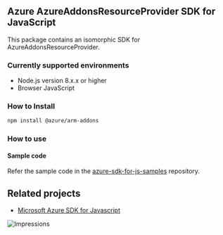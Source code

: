 ## Azure AzureAddonsResourceProvider SDK for JavaScript

This package contains an isomorphic SDK for AzureAddonsResourceProvider.

### Currently supported environments

- Node.js version 8.x.x or higher
- Browser JavaScript

### How to Install

```bash
npm install @azure/arm-addons
```

### How to use

#### Sample code

Refer the sample code in the [azure-sdk-for-js-samples](https://github.com/Azure/azure-sdk-for-js-samples) repository.

## Related projects

- [Microsoft Azure SDK for Javascript](https://github.com/Azure/azure-sdk-for-js)


![Impressions](https://azure-sdk-impressions.azurewebsites.net/api/impressions/azure-sdk-for-js%2Fsdk%2Fcdn%2Farm-cdn%2FREADME.png)